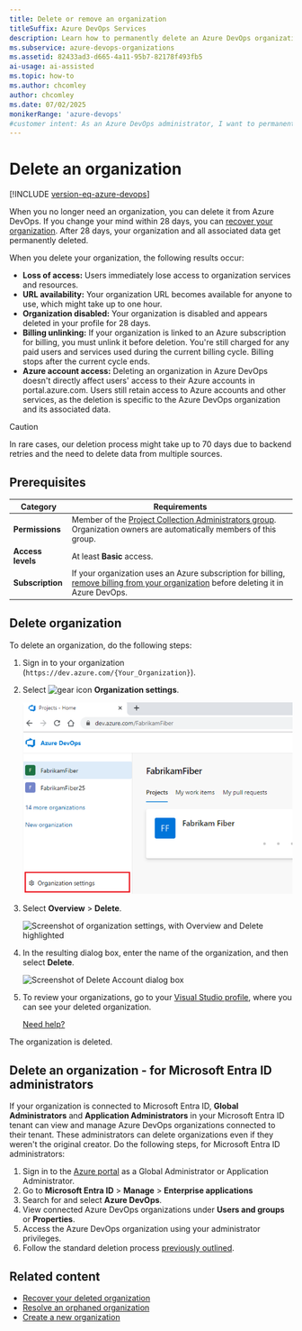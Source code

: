 ```yaml
---
title: Delete or remove an organization
titleSuffix: Azure DevOps Services
description: Learn how to permanently delete an Azure DevOps organization, what happens to users and data, recovery options, and administrator deletion capabilities for Microsoft Entra ID administrators.
ms.subservice: azure-devops-organizations
ms.assetid: 82433ad3-d665-4a11-95b7-82178f493fb5
ai-usage: ai-assisted
ms.topic: how-to
ms.author: chcomley
author: chcomley
ms.date: 07/02/2025
monikerRange: 'azure-devops'
#customer intent: As an Azure DevOps administrator, I want to permanently delete an organization I no longer need while understanding the impact on users, data recovery options, and administrator deletion capabilities.
---
```


# Delete an organization

[!INCLUDE [version-eq-azure-devops](../../includes/version-eq-azure-devops.md)]

When you no longer need an organization, you can delete it from Azure DevOps. If you change your mind within 28 days, you can [recover your organization](./recover-your-organization.md).
After 28 days, your organization and all associated data get permanently deleted.

When you delete your organization, the following results occur:

- **Loss of access:** Users immediately lose access to organization services and resources.
- **URL availability:** Your organization URL becomes available for anyone to use, which might take up to one hour.
- **Organization disabled:** Your organization is disabled and appears deleted in your profile for 28 days.
- **Billing unlinking:** If your organization is linked to an Azure subscription for billing, you must unlink it before deletion. You're still charged for any paid users and services used during the current billing cycle. Billing stops after the current cycle ends.
- **Azure account access:** Deleting an organization in Azure DevOps doesn't directly affect users' access to their Azure accounts in portal.azure.com. Users still retain access to Azure accounts and other services, as the deletion is specific to the Azure DevOps organization and its associated data.

> [!CAUTION]
> In rare cases, our deletion process might take up to 70 days due to backend retries and the need to delete data from multiple sources.

## Prerequisites

| Category | Requirements |
|--------------|-------------|
|**Permissions**| Member of the [Project Collection Administrators group](../security/look-up-project-collection-administrators.md). Organization owners are automatically members of this group.|
|**Access levels**| At least **Basic** access.|
|**Subscription** |If your organization uses an Azure subscription for billing, [remove billing from your organization](../billing/change-azure-subscription.md#remove-your-billing-subscription) before deleting it in Azure DevOps.|

## Delete organization

To delete an organization, do the following steps:

1. Sign in to your organization (```https://dev.azure.com/{Your_Organization}```).

2. Select ![gear icon](../../media/icons/gear-icon.png) **Organization settings**.

    ![Screenshot showing highlighted Organization settings button.](../../media/settings/open-admin-settings-vert.png)

3. Select **Overview** > **Delete**.

   ![Screenshot of organization settings, with Overview and Delete highlighted](media/delete-organization/organization-overview-settings.png)

4. In the resulting dialog box, enter the name of the organization, and then select **Delete**.

   ![Screenshot of Delete Account dialog box](media/delete-organization/delete-organization-popup.png)

5. To review your organizations, go to your [Visual Studio profile](https://app.vsaex.visualstudio.com/profile/view), where you can see your deleted organization.

   [Need help?](faq-configure-customize-organization.yml#get-support)

The organization is deleted.

## Delete an organization - for Microsoft Entra ID administrators

If your organization is connected to Microsoft Entra ID, **Global Administrators** and **Application Administrators** in your Microsoft Entra ID tenant can view and manage Azure DevOps organizations connected to their tenant. These administrators can delete organizations even if they weren't the original creator. Do the following steps, for Microsoft Entra ID administrators:

1. Sign in to the [Azure portal](https://portal.azure.com) as a Global Administrator or Application Administrator.
2. Go to **Microsoft Entra ID** > **Manage** > **Enterprise applications**
3. Search for and select **Azure DevOps**.
4. View connected Azure DevOps organizations under **Users and groups** or **Properties**.
5. Access the Azure DevOps organization using your administrator privileges.
6. Follow the standard deletion process [previously outlined](#delete-organization).

## Related content

- [Recover your deleted organization](recover-your-organization.md)
- [Resolve an orphaned organization](resolve-orphaned-organization.md)
- [Create a new organization](create-organization.md)
